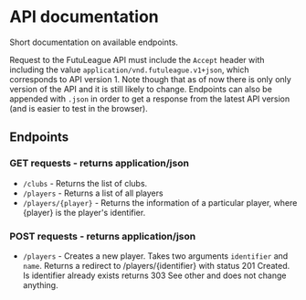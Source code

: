 # API documentation

Short documentation on available endpoints.

Request to the FutuLeague API must include the `Accept` header with including the value `application/vnd.futuleague.v1+json`, which corresponds to API version 1. Note though that as of now there is only only version of the API and it is still likely to change. Endpoints can also be appended with `.json` in order to get a response from the latest API version (and is easier to test in the browser).

## Endpoints

### GET requests - returns application/json

* `/clubs` - Returns the list of clubs.
* `/players` - Returns a list of all players
* `/players/{player}` - Returns the information of a particular player, where {player} is the player's identifier.

### POST requests - returns application/json

* `/players` - Creates a new player. Takes two arguments `identifier` and `name`. Returns a redirect to /players/{identifier} with status 201 Created. Is identifier already exists returns 303 See other and does not change anything.

